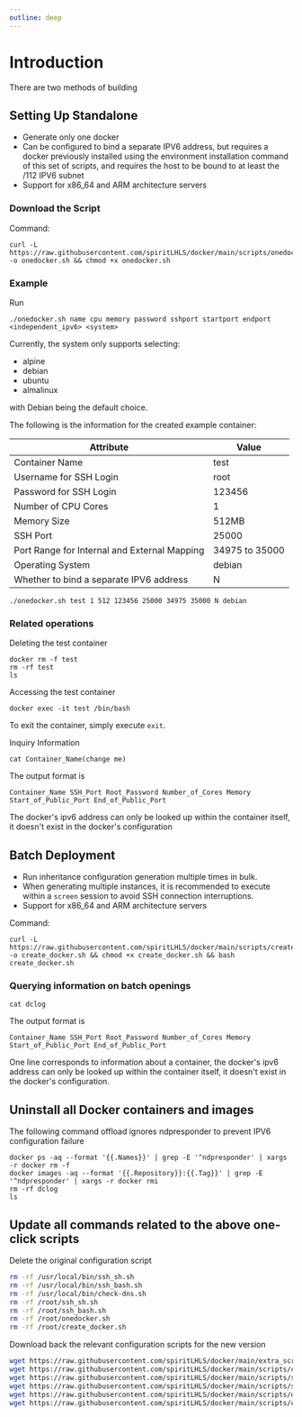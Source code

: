 ```yaml
---
outline: deep
---
```


# Introduction

There are two methods of building

## Setting Up Standalone

- Generate only one docker
- Can be configured to bind a separate IPV6 address, but requires a docker previously installed using the environment installation command of this set of scripts, and requires the host to be bound to at least the /112 IPV6 subnet
- Support for x86_64 and ARM architecture servers

### Download the Script

Command:

```shell
curl -L https://raw.githubusercontent.com/spiritLHLS/docker/main/scripts/onedocker.sh -o onedocker.sh && chmod +x onedocker.sh
```

### Example

Run

```
./onedocker.sh name cpu memory password sshport startport endport <independent_ipv6> <system>
```

Currently, the system only supports selecting:

- alpine
- debian
- ubuntu
- almalinux

with Debian being the default choice.

The following is the information for the created example container:

| Attribute               | Value          |
|------------------------|----------------|
| Container Name         | test           |
| Username for SSH Login | root           |
| Password for SSH Login | 123456         |
| Number of CPU Cores    | 1              |
| Memory Size            | 512MB          |
| SSH Port               | 25000          |
| Port Range for Internal and External Mapping | 34975 to 35000   |
| Operating System       | debian         |
| Whether to bind a separate IPV6 address| N     |

```shell
./onedocker.sh test 1 512 123456 25000 34975 35000 N debian
```

### Related operations

Deleting the test container

```shell
docker rm -f test
rm -rf test
ls
```

Accessing the test container

```shell
docker exec -it test /bin/bash
```

To exit the container, simply execute ```exit```.

Inquiry Information

```shell
cat Container_Name(change me)
```

The output format is

```
Container_Name SSH_Port Root_Password Number_of_Cores Memory Start_of_Public_Port End_of_Public_Port
```

The docker's ipv6 address can only be looked up within the container itself, it doesn't exist in the docker's configuration

## Batch Deployment

- Run inheritance configuration generation multiple times in bulk.
- When generating multiple instances, it is recommended to execute within a `screen` session to avoid SSH connection interruptions.
- Support for x86_64 and ARM architecture servers

Command:

```shell
curl -L https://raw.githubusercontent.com/spiritLHLS/docker/main/scripts/create_docker.sh -o create_docker.sh && chmod +x create_docker.sh && bash create_docker.sh
```

### Querying information on batch openings

```shell
cat dclog
```

The output format is

```
Container_Name SSH_Port Root_Password Number_of_Cores Memory Start_of_Public_Port End_of_Public_Port
```

One line corresponds to information about a container, the docker's ipv6 address can only be looked up within the container itself, it doesn't exist in the docker's configuration.

## Uninstall all Docker containers and images

The following command offload ignores ndpresponder to prevent IPV6 configuration failure

```shell
docker ps -aq --format '{{.Names}}' | grep -E '^ndpresponder' | xargs -r docker rm -f
docker images -aq --format '{{.Repository}}:{{.Tag}}' | grep -E '^ndpresponder' | xargs -r docker rmi
rm -rf dclog
ls
```

## Update all commands related to the above one-click scripts

Delete the original configuration script

```bash
rm -rf /usr/local/bin/ssh_sh.sh
rm -rf /usr/local/bin/ssh_bash.sh
rm -rf /usr/local/bin/check-dns.sh
rm -rf /root/ssh_sh.sh
rm -rf /root/ssh_bash.sh
rm -rf /root/onedocker.sh
rm -rf /root/create_docker.sh
```

Download back the relevant configuration scripts for the new version

```bash
wget https://raw.githubusercontent.com/spiritLHLS/docker/main/extra_scripts/check-dns.sh -O /usr/local/bin/check-dns.sh && chmod +x /usr/local/bin/check-dns.sh
wget https://raw.githubusercontent.com/spiritLHLS/docker/main/scripts/config.sh -O /usr/local/bin/config.sh && chmod +x /usr/local/bin/config.sh
wget https://raw.githubusercontent.com/spiritLHLS/docker/main/scripts/ssh_bash.sh -O /usr/local/bin/ssh_bash.sh && chmod +x /usr/local/bin/ssh_bash.sh
wget https://raw.githubusercontent.com/spiritLHLS/docker/main/scripts/ssh_sh.sh -O /usr/local/bin/ssh_sh.sh && chmod +x /usr/local/bin/ssh_sh.sh
wget https://raw.githubusercontent.com/spiritLHLS/docker/main/scripts/onedocker.sh -O /root/onedocker.sh && chmod +x /root/onedocker.sh
wget https://raw.githubusercontent.com/spiritLHLS/docker/main/scripts/create_docker.sh -O /root/create_docker.sh && chmod +x /root/create_docker.sh
```